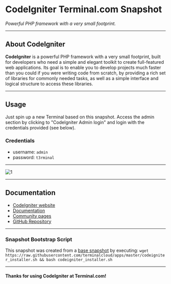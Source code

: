 # **CodeIgniter** Terminal.com Snapshot

*Powerful PHP framework with a very small footprint.*

---

## About CodeIgniter

**CodeIgniter** is a powerful PHP framework with a very small footprint, built for developers who need a simple and elegant toolkit to create full-featured web applications.
Its goal is to enable you to develop projects much faster than you could if you were writing code from scratch, by providing a rich set of libraries for commonly needed tasks, as well as a simple interface and logical structure to access these libraries.

---

## Usage

Just spin up a new Terminal based on this snapshot. Access the admin section by clicking to "CodeIgniter Admin login" and login with the credentials provided (see below).

### Credentials

- username: `admin`
- password: `t3rminal`

---

![1](IMAGE_URL)

---

## Documentation

- [CodeIgniter website](http://www.codeigniter.com/)
- [Documentation](http://www.codeigniter.com/userguide3)
- [Community pages](http://www.codeigniter.com/community)
- [GitHub Repository](https://github.com/bcit-ci/CodeIgniter/)

---

### Snapshot Bootstrap Script

This snapshot was created from a [base snapshot](https://www.terminal.com/tiny/FzpHiTXG1K) by executing:
`wget https://raw.githubusercontent.com/terminalcloud/apps/master/codeigniter_installer.sh && bash codeigniter_installer.sh`

---

#### Thanks for using CodeIgniter at Terminal.com!
